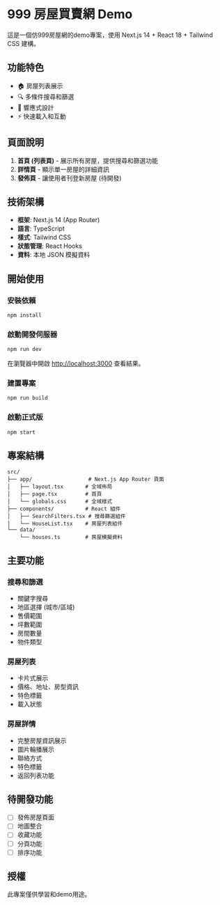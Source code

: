 # 999 房屋買賣網 Demo

這是一個仿999房屋網的demo專案，使用 Next.js 14 + React 18 + Tailwind CSS 建構。

## 功能特色

- 🏠 房屋列表展示
- 🔍 多條件搜尋和篩選
- 📱 響應式設計
- ⚡ 快速載入和互動

## 頁面說明

1. **首頁 (列表頁)** - 展示所有房屋，提供搜尋和篩選功能
2. **詳情頁** - 顯示單一房屋的詳細資訊
3. **發佈頁** - 讓使用者刊登新房屋 (待開發)

## 技術架構

- **框架**: Next.js 14 (App Router)
- **語言**: TypeScript
- **樣式**: Tailwind CSS
- **狀態管理**: React Hooks
- **資料**: 本地 JSON 模擬資料

## 開始使用

### 安裝依賴

```bash
npm install
```

### 啟動開發伺服器

```bash
npm run dev
```

在瀏覽器中開啟 [http://localhost:3000](http://localhost:3000) 查看結果。

### 建置專案

```bash
npm run build
```

### 啟動正式版

```bash
npm start
```

## 專案結構

```
src/
├── app/                  # Next.js App Router 頁面
│   ├── layout.tsx       # 全域佈局
│   ├── page.tsx         # 首頁
│   └── globals.css      # 全域樣式
├── components/          # React 組件
│   ├── SearchFilters.tsx # 搜尋篩選組件
│   └── HouseList.tsx    # 房屋列表組件
└── data/
    └── houses.ts        # 房屋模擬資料
```

## 主要功能

### 搜尋和篩選
- 關鍵字搜尋
- 地區選擇 (城市/區域)
- 售價範圍
- 坪數範圍
- 房間數量
- 物件類型

### 房屋列表
- 卡片式展示
- 價格、地址、房型資訊
- 特色標籤
- 載入狀態

### 房屋詳情
- 完整房屋資訊展示
- 圖片輪播展示
- 聯絡方式
- 特色標籤
- 返回列表功能

## 待開發功能

- [ ] 發佈房屋頁面
- [ ] 地圖整合
- [ ] 收藏功能
- [ ] 分頁功能
- [ ] 排序功能

## 授權

此專案僅供學習和demo用途。
